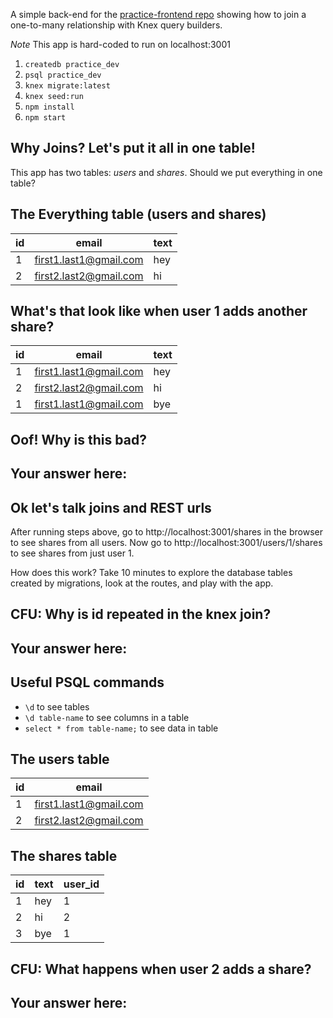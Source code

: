 A simple back-end for the [practice-frontend repo](https://github.com/gSchool/practice-backend) showing how to join a one-to-many relationship with Knex query builders.

*Note* This app is hard-coded to run on localhost:3001

1. `createdb practice_dev`
2. `psql practice_dev`
3. `knex migrate:latest`
4. `knex seed:run`
5. `npm install`
6. `npm start`

## Why Joins? Let's put it all in one table!
This app has two tables: _users_ and _shares_. Should we put everything in one table?

## The Everything table (users and shares)
| id | email | text |
| -- | ----- | ---- |
| 1  | first1.last1@gmail.com | hey |
| 2  | first2.last2@gmail.com | hi |

## What's that look like when user 1 adds another share?
| id | email | text |
| -- | ----- | ---- |
| 1  | first1.last1@gmail.com | hey |
| 2  | first2.last2@gmail.com | hi |
| 1  | first1.last1@gmail.com | bye |

## Oof! Why is this bad?
## Your answer here:

## Ok let's talk joins and REST urls
After running steps above, go to http://localhost:3001/shares in the browser to see shares from all users. Now go to http://localhost:3001/users/1/shares to see shares from just user 1. 

How does this work? Take 10 minutes to explore the database tables created by migrations, look at the routes, and play with the app.

## CFU: Why is id repeated in the knex join?
## Your answer here:

## Useful PSQL commands
* `\d` to see tables
* `\d table-name` to see columns in a table
* `select * from table-name;` to see data in table

## The users table
| id | email |
| -- | ----- |
| 1  | first1.last1@gmail.com |
| 2  | first2.last2@gmail.com |

## The shares table
| id | text | user_id |
| -- | ---- | ----- |
| 1  | hey  | 1 |
| 2  | hi   | 2 |
| 3  | bye  | 1 |

## CFU: What happens when user 2 adds a share?
## Your answer here: